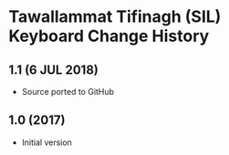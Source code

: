 # Tawallammat Tifinagh (SIL) Keyboard Change History

## 1.1 (6 JUL 2018)
* Source ported to GitHub

## 1.0 (2017)
* Initial version
